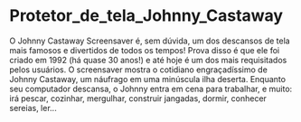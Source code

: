 # Protetor_de_tela_Johnny_Castaway
O Johnny Castaway Screensaver é, sem dúvida, um dos descansos de tela mais famosos e divertidos de todos os tempos! Prova disso é que ele foi criado em 1992 (há quase 30 anos!) e até hoje é um dos mais requisitados pelos usuários.  O screensaver mostra o cotidiano engraçadíssimo de Johnny Castaway, um náufrago em uma minúscula ilha deserta. Enquanto seu computador descansa, o Johnny entra em cena para trabalhar, e muito: irá pescar, cozinhar, mergulhar, construir jangadas, dormir, conhecer sereias, ler...  

